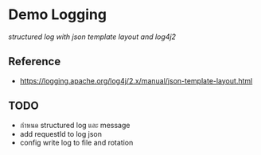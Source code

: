# Demo Logging
*structured log with json template layout and log4j2*
## Reference
- https://logging.apache.org/log4j/2.x/manual/json-template-layout.html

## TODO
- กำหนด structured log และ message
- add requestId to log json
- config write log to file and rotation
